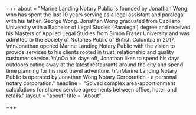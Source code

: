 +++
about = "Marine Landing Notary Public is founded by Jonathan Wong, who has spent the last 10 years serving as a legal assistant and paralegal with his father, George Wong. Jonathan Wong graduated from Capilano University with a Bachelor of Legal Studies (Paralegal) degree and received his Masters of Applied Legal Studies from Simon Fraser University and was admitted to the Society of Notaries Public of British Columbia in 2017. \n\nJonathan opened Marine Landing Notary Public with the vision to provide services to his clients rooted in trust, relationship and quality customer service. \n\nOn his days off, Jonathan likes to spend his days outdoors eating away at the latest restaurants around the city and spend time planning for his next travel adventure. \n\nMarine Landing Notary Public is operated by Jonathan Wong Notary Corporation - a personal notary corporation."
headline = "Solved complex area-apportionment calculations for shared service agreements between office, hotel, and retails."
layout = "about"
title = "About"

+++
